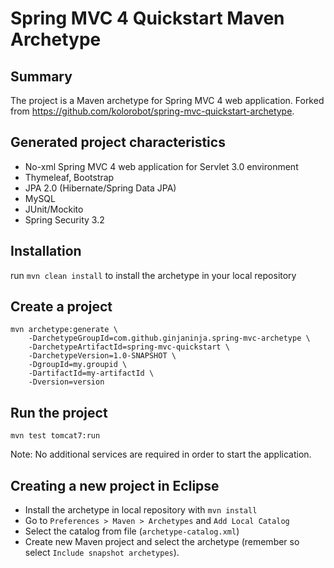 Spring MVC 4 Quickstart Maven Archetype=========================================Summary-------The project is a Maven archetype for Spring MVC 4 web application. Forked from https://github.com/kolorobot/spring-mvc-quickstart-archetype.Generated project characteristics-------------------------* No-xml Spring MVC 4 web application for Servlet 3.0 environment* Thymeleaf, Bootstrap* JPA 2.0 (Hibernate/Spring Data JPA)* MySQL* JUnit/Mockito* Spring Security 3.2Installation------------run `mvn clean install` to install the archetype in your local repositoryCreate a project----------------    mvn archetype:generate \        -DarchetypeGroupId=com.github.ginjaninja.spring-mvc-archetype \        -DarchetypeArtifactId=spring-mvc-quickstart \        -DarchetypeVersion=1.0-SNAPSHOT \        -DgroupId=my.groupid \        -DartifactId=my-artifactId \        -Dversion=versionRun the project----------------	mvn test tomcat7:runNote: No additional services are required in order to start the application. Creating a new project in Eclipse----------------------------------* Install the archetype in local repository with `mvn install`* Go to `Preferences > Maven > Archetypes` and `Add Local Catalog`* Select the catalog from file (`archetype-catalog.xml`) * Create new Maven project and select the archetype (remember so select `Include snapshot archetypes`).